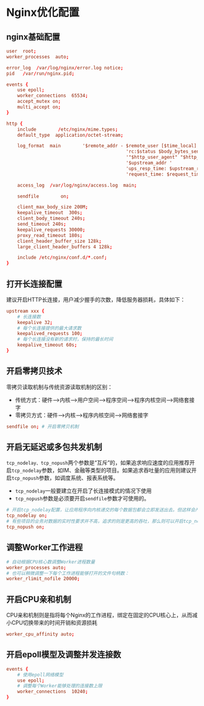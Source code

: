 # Nginx优化配置

## nginx基础配置

```conf
user  root;
worker_processes  auto;

error_log  /var/log/nginx/error.log notice;
pid   /var/run/nginx.pid;

events {
    use epoll;
    worker_connections  65534;
    accept_mutex on;
    multi_accept on;
}

http {
    include        /etc/nginx/mime.types;
    default_type  application/octet-stream;

    log_format  main        '$remote_addr - $remote_user [$time_local] "$request" '
                                            'rc:$status $body_bytes_sent "$http_referer" '
                                            '"$http_user_agent" "$http_x_forwarded_for"'
                                            '$upstream_addr '
                                            'ups_resp_time: $upstream_response_time '
                                            'request_time: $request_time';

    access_log  /var/log/nginx/access.log  main;

    sendfile        on;

    client_max_body_size 200M;
    keepalive_timeout  300s;
    client_body_timeout 240s;
    send_timeout 240s;
    keepalive_requests 30000;
    proxy_read_timeout 180s;
    client_header_buffer_size 128k;
    large_client_header_buffers 4 128k;

    include /etc/nginx/conf.d/*.conf;
}
```

## 打开长连接配置

建议开启HTTP长连接，用户减少握手的次数，降低服务器损耗，具体如下：

```conf
upstream xxx {
    # 长连接数
    keepalive 32;
    # 每个长连接提供的最大请求数
    keepalived_requests 100;
    # 每个长连接没有新的请求时，保持的最长时间
    keepalive_timeout 60s;
}
```

## 开启零拷贝技术

零拷贝读取机制与传统资源读取机制的区别：
* 传统方式：硬件-->内核-->用户空间-->程序空间-->程序内核空间-->网络套接字
* 零拷贝方式：硬件-->内核-->程序内核空间-->网络套接字

```conf
sendfile on; # 开启零拷贝机制
```

## 开启无延迟或多包共发机制

`tcp_nodelay、tcp_nopush`两个参数是“互斥”的，如果追求响应速度的应用推荐开启`tcp_nodelay`参数，如IM、金融等类型的项目。如果追求吞吐量的应用则建议开启`tcp_nopush`参数，如调度系统、报表系统等。

* `tcp_nodelay`一般要建立在开启了长连接模式的情况下使用
* `tcp_nopush`参数是必须要开启`sendfile`参数才可使用的。

```conf
# 开启tcp_nodelay配置，让应用程序向内核递交的每个数据包都会立即发送出去。但这样会产生大量的TCP报文头，增加很大的网络开销。
tcp_nodelay on;
# 有些项目的业务对数据的实时性要求并不高，追求的则是更高的吞吐，那么则可以开启tcp_nopush配置项，这个配置就类似于“塞子”的意思，首先将连接塞住，使得数据先不发出去，等到拔去塞子后再发出去。设置该选项后，内核会尽量把小数据包拼接成一个大的数据包（一个MTU）再发送出去.
tcp_nopush on;
```

## 调整Worker工作进程

```conf
# 自动根据CPU核心数调整Worker进程数量
worker_processes auto;
# 也可以稍微调整一下每个工作进程能够打开的文件句柄数：
worker_rlimit_nofile 20000;
```

## 开启CPU亲和机制

CPU亲和机制则是指将每个Nginx的工作进程，绑定在固定的CPU核心上，从而减小CPU切换带来的时间开销和资源损耗

```conf
worker_cpu_affinity auto;
```

## 开启epoll模型及调整并发连接数

```conf
events {
    # 使用epoll网络模型
    use epoll;
    # 调整每个Worker能够处理的连接数上限
    worker_connections  10240;
}
```